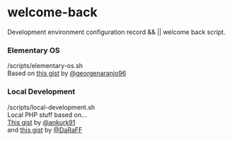 # welcome-back
Development environment configuration record && || welcome back script.

### Elementary OS  
/scripts/elementary-os.sh  
Based on [this gist](https://gist.github.com/georgenaranjo96/0a29f6eb8461f33606a243a637a75bd4) by [@georgenaranjo96](https://gist.github.com/georgenaranjo96/0a29f6eb8461f33606a243a637a75bd4)  

### Local Development
/scripts/local-development.sh  
Local PHP stuff based on...  
[This gist](https://gist.github.com/ankurk91/16a3d36b1afa3f9c91f02828adfedf6f#file-install_lamp_ubuntu-sh-L50) by [@ankurk91](https://gist.github.com/ankurk91)  
and [this gist](https://gist.github.com/DaRaFF/3995789) by [@DaRaFF](https://gist.github.com/DaRaFF)
